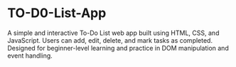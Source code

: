 # TO-D0-List-App
 A simple and interactive To-Do List web app built using HTML, CSS, and JavaScript. Users can add, edit, delete, and mark tasks as completed. Designed for beginner-level learning and practice in DOM manipulation and event handling.
